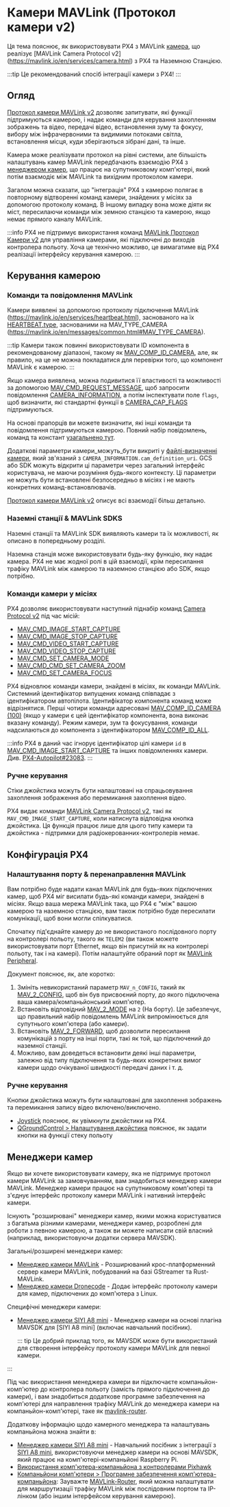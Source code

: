 # Камери MAVLink (Протокол камери v2)

Ця тема пояснює, як використовувати PX4 з MAVLink [камера](../camera/index.md), що реалізує [MAVLink Camera Protocol v2] (https://mavlink.io/en/services/camera.html) з PX4 та Наземною Станцією.

:::tip
Це рекомендований спосіб інтеграції камери з PX4!
:::

## Огляд

[Протокол камери MAVLink v2](https://mavlink.io/en/services/camera.html) дозволяє запитувати, які функції підтримуються камерою, і надає команди для керування захопленням зображень та відео, передачі відео, встановлення зуму та фокусу, вибору між інфрачервоними та видимими потоками світла, встановлення місця, куди зберігаються зібрані дані, та інше.

Камера може реалізувати протокол на рівні системи, але більшість налаштувань камер MAVLink передбачають взаємодію PX4 з [менеджером камер](#camera-managers), що працює на супутниковому комп'ютері, який потім взаємодіє між MAVLink та вихідним протоколом камери.

Загалом можна сказати, що "інтеграція" PX4 з камерою полягає в повторному відтворенні команд камери, знайдених у місіях за допомогою протоколу команд.
В іншому випадку вона може діяти як міст, пересилаючи команди між земною станцією та камерою, якщо немає прямого каналу MAVLink.

:::info
PX4 не підтримує використання команд [MAVLink Протокол Камери v2](https://mavlink.io/en/services/camera.html) для управління камерами, які підключені до виходів контролера польоту.
Хоча це технічно можливо, це вимагатиме від PX4 реалізації інтерфейсу керування камерою.
:::

## Керування камерою

### Команди та повідомлення MAVLink

Камери виявлені за допомогою протоколу підключення MAVLink (https://mavlink.io/en/services/heartbeat.html), заснованого на їх [HEARTBEAT.type](https://mavlink.io/en/messages/common.html#HEARTBEAT), заснованими на MAV_TYPE_CAMERA (https://mavlink.io/en/messages/common.html#MAV_TYPE_CAMERA).

:::tip
Камери також повинні використовувати ID компонента в рекомендованому діапазоні, такому як [MAV_COMP_ID_CAMERA](https://mavlink.io/en/messages/common.html#MAV_COMP_ID_CAMERA), але, як правило, на це не можна покладатися для перевірки того, що компонент MAVLink є камерою.
:::

Якщо камера виявлена, можна подивитися її властивості та можливості за допомогою [MAV_CMD_REQUEST_MESSAGE](https://mavlink.io/en/messages/common.html#MAV_CMD_REQUEST_MESSAGE), щоб запросити повідомлення [CAMERA_INFORMATION](https://mavlink.io/en/messages/common.html#CAMERA_INFORMATION), а потім інспектувати поле `flags`, щоб визначити, які стандартні функції в [CAMERA_CAP_FLAGS](https://mavlink.io/en/messages/common.html#CAMERA_CAP_FLAGS) підтримуються.

На основі прапорців ви можете визначити, які інші команди та повідомлення підтримуються камерою.
Повний набір повідомлень, команд та констант [узагальнено тут](https://mavlink.io/en/services/camera.html#messagecommandenum-summary).

Додаткові параметри камери_можуть_бути викриті у [файлі-визначенні камери](https://mavlink.io/en/services/camera_def.html), який зв'язаний з `CAMERA_INFORMATION.cam_definition_uri`.
GCS або SDK можуть відкрити ці параметри через загальний інтерфейс користувача, не маючи розуміння будь-якого контексту.
Ці параметри не можуть бути встановлені безпосередньо в місіях і не мають конкретних команд-встановлювачів.

[Протокол камери MAVLink v2](https://mavlink.io/en/services/camera.html) описує всі взаємодії більш детально.

### Наземні станції & MAVLink SDKS

Наземні станції та MAVLink SDK виявляють камери та їх можливості, як описано в попередньому розділі.

Наземна станція може використовувати будь-яку функцію, яку надає камера.
PX4 не має жодної ролі в цій взаємодії, крім пересилання трафіку MAVLink між камерою та наземною станцією або SDK, якщо потрібно.

### Команди камери у місіях

PX4 дозволяє використовувати наступний піднабір команд [Camera Protocol v2](https://mavlink.io/en/services/camera.html) під час місій:

- [MAV_CMD_IMAGE_START_CAPTURE](https://mavlink.io/en/messages/common.html#MAV_CMD_IMAGE_START_CAPTURE)
- [MAV_CMD_IMAGE_STOP_CAPTURE](https://mavlink.io/en/messages/common.html#MMAV_CMD_IMAGE_STOP_CAPTURE)
- [MAV_CMD_VIDEO_START_CAPTURE](https://mavlink.io/en/messages/common.html#MAV_CMD_VIDEO_START_CAPTURE)
- [MAV_CMD_VIDEO_STOP_CAPTURE](https://mavlink.io/en/messages/common.html#MAV_CMD_VIDEO_STOP_CAPTURE)
- [MAV_CMD_SET_CAMERA_MODE](https://mavlink.io/en/messages/common.html#MAV_CMD_SET_CAMERA_MODE)
- [MAV_CMD_CMD_SET_CAMERA_ZOOM](https://mavlink.io/en/messages/common.html#MAV_CMD_CMD_SET_CAMERA_ZOOM)
- [MAV_CMD_SET_CAMERA_FOCUS](https://mavlink.io/en/messages/common.html#MAV_CMD_SET_CAMERA_FOCUS)

PX4 відновлює команди камери, знайдені в місіях, як команди MAVLink.
Системний ідентифікатор випущених команд співпадає з ідентифікатором автопілота.
Ідентифікатор компонента команд може відрізнятися.
Перші чотири команди адресовані [MAV_COMP_ID_CAMERA (100)](https://mavlink.io/en/messages/common.html#MAV_COMP_ID_CAMERA) (якщо у камери є цей ідентифікатор компонента, вона виконає вказану команду).
Режим камери, зум та фокусування, команди надсилаються до компонента з ідентифікатором [MAV_COMP_ID_ALL](https://mavlink.io/en/messages/common.html#MAV_COMP_ID_ALL).

:::info
PX4 в даний час ігнорує ідентифікатор цілі камери `id` в [MAV_CMD_IMAGE_START_CAPTURE](https://mavlink.io/en/messages/common.html#MAV_CMD_IMAGE_START_CAPTURE) та інших повідомленнях камери.
Див. [PX4-Autopilot#23083](https://github.com/PX4/PX4-Autopilot/issues/23083).
:::

<!--
List of all supported commands in missions in:
format_mavlink_mission_item() => https://github.com/PX4/PX4-Autopilot/blob/release/1.15/src/modules/mavlink/mavlink_mission.cpp#L1672-L1693

Mission items are executed when set active.
void Mission::setActiveMissionItems() => https://github.com/PX4/PX4-Autopilot/blob/release/1.15/src/modules/navigator/mission.cpp#L187-L281
  At end the current non-waypoint command is "issued":
  note at end => issue_command(_mission_item);

Issuing command:
MissionBlock::issue_command(const mission_item_s &item) =>  https://github.com/PX4/PX4-Autopilot/blob/release/1.15/src/modules/navigator/mission_block.cpp#L543-L562
  At end this publishes the current vehicle command
  _navigator->publish_vehicle_cmd(&vcmd);

Publishing command:
void Navigator::publish_vehicle_cmd(vehicle_command_s *vcmd)  => https://github.com/PX4/PX4-Autopilot/blob/release/1.15/src/modules/navigator/navigator_main.cpp#L1358
  For camera commands set to vcmd->target_component = 100; // MAV_COMP_ID_CAMERA
  All others just get published as-is
-->

### Ручне керування

Стіки джойстика можуть бути налаштовані на спрацьовування захоплення зображення або перемикання захоплення відео.

PX4 видає команди [MAVLink Camera Protocol v2](https://mavlink.io/en/services/camera.html), такі як `MAV_CMD_IMAGE_START_CAPTURE`, коли натиснута відповідна кнопка джойстика.
Ця функція працює лише для цього типу камери та джойстика - підтримки для радіокерованних-контролерів немає.

## Конфігурація PX4

### Налаштування порту & перенаправлення MAVLink

Вам потрібно буде надати канал MAVLink для будь-яких підключених камер, щоб PX4 міг висилати будь-які команди камери, знайдені в місіях.
Якщо ваша мережа MAVLink така, що PX4 є "між" вашою камерою та наземною станцією, вам також потрібно буде пересилати комунікації, щоб вони могли спілкуватися.

Спочатку під'єднайте камеру до не використаного послідовного порту на контролері польоту, такого як `TELEM2` (ви також можете використовувати порт Ethernet, якщо він присутній як на контролері польоту, так і на камері).
Потім налаштуйте обраний порт як [MAVLink Peripheral](../peripherals/mavlink_peripherals.md).

Документ пояснює, як, але коротко:

1. Змініть невикористаний параметр `MAV_n_CONFIG`, такий як [MAV_2_CONFIG](../advanced_config/parameter_reference.md#MAV_2_CONFIG), щоб він був присвоєний порту, до якого підключена ваша камера/компаньйонський комп'ютер.
2. Встановіть відповідний [MAV_2_MODE](../advanced_config/parameter_reference.md#MAV_2_MODE) на `2` (На борту).
   Це забезпечує, що правильний набір повідомлень MAVLink випромінюється для супутнього комп'ютера (або камери).
3. Встановіть [MAV_2_FORWARD](../advanced_config/parameter_reference.md#MAV_2_FORWARD), щоб дозволити пересилання комунікацій з порту на інші порти, такі як той, що підключений до наземної станції.
4. Можливо, вам доведеться встановити деякі інші параметри, залежно від типу підключення та будь-яких конкретних вимог камери щодо очікуваної швидкості передачі даних і т. д.

### Ручне керування

Кнопки джойстика можуть бути налаштовані для захоплення зображень та перемикання запису відео включено/виключено.

- [Joystick](../config/joystick.md#enabling-px4-joystick-support) пояснює, як увімкнути джойстики на PX4.
- [QGroundControl > Налаштування джойстика](https://docs.qgroundcontrol.com/master/en/qgc-user-guide/setup_view/joystick.html) пояснює, як задати кнопки на функції стеку польоту

<!-- Cameras cannot be controlled from an RC controller as far as I can tell -->

## Менеджери камер

Якщо ви хочете використовувати камеру, яка не підтримує протокол камери MAVLink за замовчуванням, вам знадобиться менеджер камери MAVLink.
Менеджер камери працює на супутниковому комп'ютері та з'єднує інтерфейс протоколу камери MAVLink і нативний інтерфейс камери.

Існують "розширювані" менеджери камер, якими можна користуватися з багатьма різними камерами, менеджери камер, розроблені для роботи з певною камерою, а також ви можете написати свій власний (наприклад, використовуючи додатки сервера MAVSDK).

Загальні/розширені менеджери камер:

- [Менеджер камери MAVLink](https://github.com/mavlink/mavlink-camera-manager) - Розширюваний крос-платформенний сервер камери MAVLink, побудований на базі GStreamer та Rust-MAVLink.
- [Менеджер камери Dronecode](https://camera-manager.dronecode.org/en/) - Додає інтерфейс протоколу камери для камер, підключених до комп'ютера з Linux.

Специфічні менеджери камери:

- [Менеджер камери SIYI A8 mini](https://github.com/julianoes/siyi-a8-mini-camera-manager) - Менеджер камери на основі плагіна MAVSDK для [SIYI A8 mini] (включає навчальний посібник).

  ::: tip
  Це добрий приклад того, як MAVSDK може бути використаний для створення інтерфейсу протоколу камери MAVLink для певної камери.

:::

Під час використання менеджера камери ви підключаєте компаньйон-комп'ютер до контролера польоту (замість прямого підключення до камери), і вам знадобиться додаткове програмне забезпечення на комп'ютері для направлення трафіку MAVLink до менеджера камери на компаньйон-комп'ютері, таке як [mavlink-router](https://github.com/mavlink-router/mavlink-router).

Додаткову інформацію щодо камерного менеджера та налаштувань компаньйона можна знайти в:

- [Менеджер камери SIYI A8 mini](https://github.com/julianoes/siyi-a8-mini-camera-manager) - Навчальний посібник з інтеграції з [SIYI A8 mini](https://shop.siyi.biz/products/siyi-a8-mini), використовуючи менеджер камери на основі MAVSDK, який працює на комп'ютері-компаньйоні Raspberry Pi.
- [Використання комп'ютера-компаньйона з контролерами Pixhawk](../companion_computer/pixhawk_companion.md)
- [Компаньйони комп'ютери > Програмне забезпечення комп'ютера-компаньйона](../companion_computer/index.md#companion-computer-software): Зауважте [MAVLink-Router](https://github.com/mavlink-router/mavlink-router), який можна налаштувати для маршрутизації трафіку MAVLink між послідовним портом та IP-лінком (або іншим інтерфейсом керування камерою).
